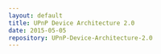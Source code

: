 ```yaml
---
layout: default
title: UPnP Device Architecture 2.0
date: 2015-05-05
repository: UPnP-Device-Architecture-2.0
---
```



